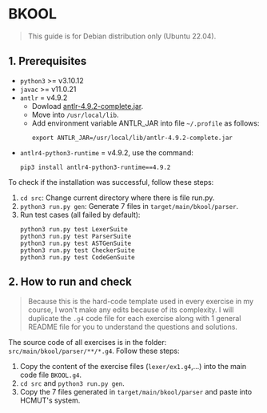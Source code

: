 # BKOOL

> This guide is for Debian distribution only (Ubuntu 22.04).

## 1. Prerequisites
- `python3` >= v3.10.12
- `javac` >= v11.0.21
- `antlr` = v4.9.2
  - Dowload [antlr-4.9.2-complete.jar](https://www.antlr.org/download/antlr-4.9.2-complete.jar).
  - Move into `/usr/local/lib`.
  - Add environment variable ANTLR_JAR into file `~/.profile` as follows:
    ```
    export ANTLR_JAR=/usr/local/lib/antlr-4.9.2-complete.jar
    ```
- `antlr4-python3-runtime` = v4.9.2, use the command:
    ```
    pip3 install antlr4-python3-runtime==4.9.2
    ```
To check if the installation was successful, follow these steps:
1. `cd src`: Change current directory where there is file run.py.
2. `python3 run.py gen`: Generate 7 files in `target/main/bkool/parser`.
3. Run test cases (all failed by default):
    ```
    python3 run.py test LexerSuite
    python3 run.py test ParserSuite
    python3 run.py test ASTGenSuite
    python3 run.py test CheckerSuite
    python3 run.py test CodeGenSuite
    ```

## 2. How to run and check
> Because this is the hard-code template used in every exercise in my course, I won't make any edits because of its complexity. I will duplicate the `.g4` code file for each exercise along with 1 general README file for you to understand the questions and solutions.

The source code of all exercises is in the folder: `src/main/bkool/parser/**/*.g4`.
Follow these steps:
1. Copy the content of the exercise files (`lexer/ex1.g4`,...) into the main code file `BKOOL.g4`.
2. `cd src` and `python3 run.py gen`.
3. Copy the 7 files generated in `target/main/bkool/parser` and paste into HCMUT's system.